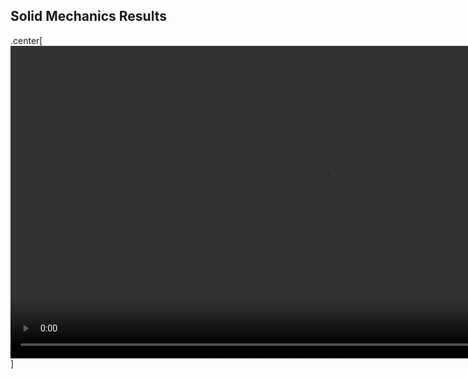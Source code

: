 ## Solid Mechanics Results
.center[
<video controls height="500px" name="Step 9 Results" src="videos/step9.webm"></video>
]
